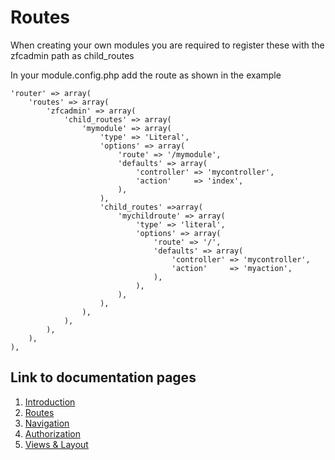 # Routes

When creating your own modules you are required to register these with the zfcadmin path as child_routes

In your module.config.php add the route as shown in the example

    'router' => array(
        'routes' => array(
            'zfcadmin' => array(
                'child_routes' => array(
                    'mymodule' => array(
                        'type' => 'Literal',
                        'options' => array(
                            'route' => '/mymodule',
                            'defaults' => array(
                                'controller' => 'mycontroller',
                                'action'     => 'index',
                            ),
                        ),
                        'child_routes' =>array(
                            'mychildroute' => array(
                                'type' => 'literal',
                                'options' => array(
                                    'route' => '/',
                                    'defaults' => array(
                                        'controller' => 'mycontroller',
                                        'action'     => 'myaction',
                                    ),
                                ),
                            ),
                        ),
                    ),
                ),
            ),
        ),
    ),

## Link to documentation pages

 1. [Introduction](1.Introduction.md)
 2. [Routes](2.Routes.md)
 3. [Navigation](3.Navigation.md)
 4. [Authorization](4.Authorization.md)
 5. [Views & Layout](5.ViewLayout.md)